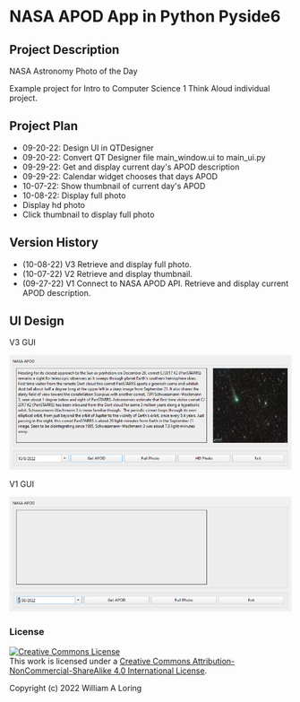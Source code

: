# NASA APOD App in Python Pyside6
## Project Description
NASA Astronomy Photo of the Day

Example project for Intro to Computer Science 1 Think Aloud individual project.

## Project Plan
- 09-20-22: Design UI in QTDesigner 
- 09-20-22: Convert QT Designer file main_window.ui to main_ui.py
- 09-29-22: Get and display current day's APOD description
- 09-29-22: Calendar widget chooses that days APOD
- 10-07-22: Show thumbnail of current day's APOD
- 10-08-22: Display full photo
- Display hd photo
- Click thumbnail to display full photo

## Version History
- (10-08-22) V3 Retrieve and display full photo.
- (10-07-22) V2 Retrieve and display thumbnail.
- (09-27-22) V1 Connect to NASA APOD API. Retrieve and display current APOD description.

## UI Design
V3 GUI

![](/images/gui_design_3.png)

V1 GUI

![](/images/gui_design_1.png)

### License
<a rel="license" href="http://creativecommons.org/licenses/by-nc-sa/4.0/"><img alt="Creative Commons License" style="border-width:0" src="https://i.creativecommons.org/l/by-nc-sa/4.0/88x31.png" /></a><br />This work is licensed under a <a rel="license" href="http://creativecommons.org/licenses/by-nc-sa/4.0/">Creative Commons Attribution-NonCommercial-ShareAlike 4.0 International License</a>.

Copyright (c) 2022 William A Loring
